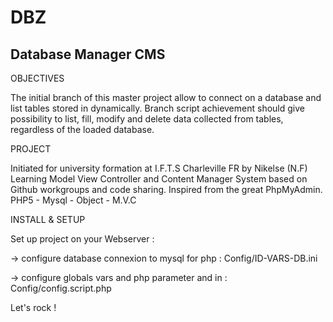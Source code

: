 # DBZ
Database Manager CMS
------------------------------------------------------------------------------------------------------

OBJECTIVES

The initial branch of this master project allow to connect on a database and list tables stored in
dynamically. Branch script achievement should give possibility to list, fill, modify and delete data
collected from tables, regardless of the loaded database.

PROJECT

Initiated for university formation at I.F.T.S Charleville FR by Nikelse (N.F)
Learning Model View Controller and Content Manager System based on Github workgroups and code sharing.
Inspired from the great PhpMyAdmin.
PHP5 - Mysql - Object - M.V.C

INSTALL & SETUP

Set up project on your Webserver :

-> configure database connexion to mysql for php : Config/ID-VARS-DB.ini

-> configure globals vars and php parameter and in : Config/config.script.php

Let's rock !
